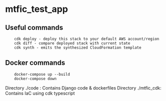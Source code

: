 # mtfic_test_app

## Useful commands
        cdk deploy - deploy this stack to your default AWS account/region
        cdk diff - compare deployed stack with current state
        cdk synth - emits the synthesized CloudFormation template

## Docker commands
        docker-compose up --build
        docker-compose down

Directory ./code : Contains Django code & dockerfiles
Directory ./mtfic_cdk: Contains IaC using cdk typescript
